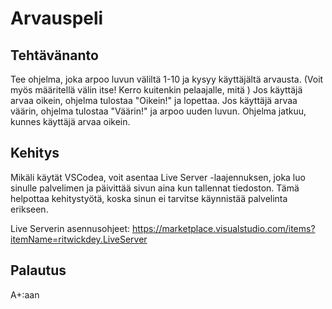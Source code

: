 # Arvauspeli

## Tehtävänanto

Tee ohjelma, joka arpoo luvun väliltä 1-10 ja kysyy käyttäjältä arvausta. (Voit myös määritellä välin itse! Kerro kuitenkin pelaajalle, mitä ) Jos käyttäjä arvaa oikein, ohjelma tulostaa "Oikein!" ja lopettaa. Jos käyttäjä arvaa väärin, ohjelma tulostaa "Väärin!" ja arpoo uuden luvun. Ohjelma jatkuu, kunnes käyttäjä arvaa oikein.

## Kehitys

Mikäli käytät VSCodea, voit asentaa Live Server -laajennuksen,
joka luo sinulle palvelimen ja päivittää sivun aina kun tallennat
tiedoston. Tämä helpottaa kehitystyötä, koska sinun ei tarvitse
käynnistää palvelinta erikseen.

Live Serverin asennusohjeet:
https://marketplace.visualstudio.com/items?itemName=ritwickdey.LiveServer

## Palautus

A+:aan
